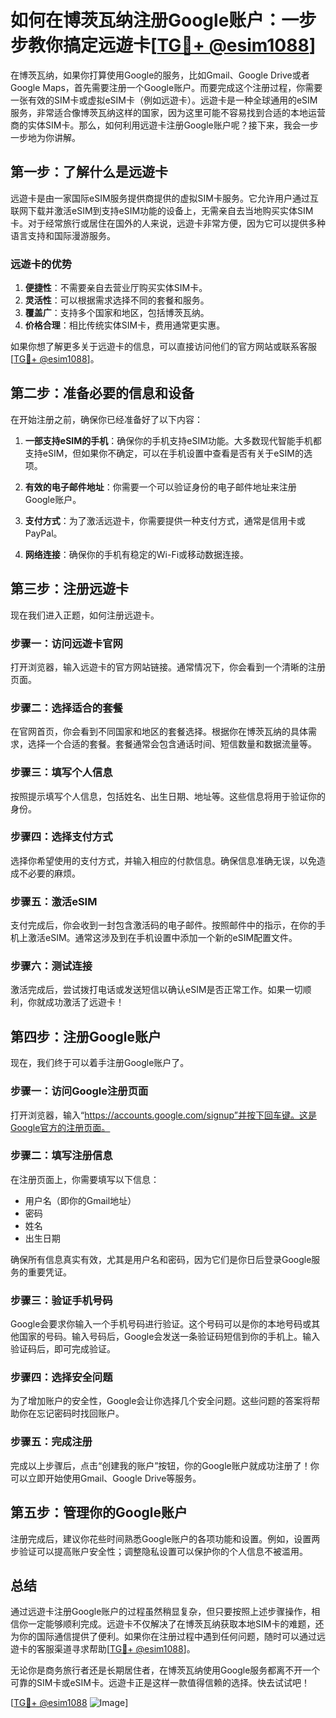 # 如何在博茨瓦纳注册Google账户：一步步教你搞定远遊卡[[TG💪+ @esim1088](https://t.me/s/esim1088)]

在博茨瓦纳，如果你打算使用Google的服务，比如Gmail、Google Drive或者Google Maps，首先需要注册一个Google账户。而要完成这个注册过程，你需要一张有效的SIM卡或虚拟eSIM卡（例如远遊卡）。远遊卡是一种全球通用的eSIM服务，非常适合像博茨瓦纳这样的国家，因为这里可能不容易找到合适的本地运营商的实体SIM卡。那么，如何利用远遊卡注册Google账户呢？接下来，我会一步一步地为你讲解。

## 第一步：了解什么是远遊卡

远遊卡是由一家国际eSIM服务提供商提供的虚拟SIM卡服务。它允许用户通过互联网下载并激活eSIM到支持eSIM功能的设备上，无需亲自去当地购买实体SIM卡。对于经常旅行或居住在国外的人来说，远遊卡非常方便，因为它可以提供多种语言支持和国际漫游服务。

### **远遊卡的优势**
1. **便捷性**：不需要亲自去营业厅购买实体SIM卡。
2. **灵活性**：可以根据需求选择不同的套餐和服务。
3. **覆盖广**：支持多个国家和地区，包括博茨瓦纳。
4. **价格合理**：相比传统实体SIM卡，费用通常更实惠。

如果你想了解更多关于远遊卡的信息，可以直接访问他们的官方网站或联系客服[[TG💪+ @esim1088](https://t.me/s/esim1088)]。

## 第二步：准备必要的信息和设备

在开始注册之前，确保你已经准备好了以下内容：

1. **一部支持eSIM的手机**：确保你的手机支持eSIM功能。大多数现代智能手机都支持eSIM，但如果你不确定，可以在手机设置中查看是否有关于eSIM的选项。
   
2. **有效的电子邮件地址**：你需要一个可以验证身份的电子邮件地址来注册Google账户。

3. **支付方式**：为了激活远遊卡，你需要提供一种支付方式，通常是信用卡或PayPal。

4. **网络连接**：确保你的手机有稳定的Wi-Fi或移动数据连接。

## 第三步：注册远遊卡

现在我们进入正题，如何注册远遊卡。

### **步骤一：访问远遊卡官网**
打开浏览器，输入远遊卡的官方网站链接。通常情况下，你会看到一个清晰的注册页面。

### **步骤二：选择适合的套餐**
在官网首页，你会看到不同国家和地区的套餐选择。根据你在博茨瓦纳的具体需求，选择一个合适的套餐。套餐通常会包含通话时间、短信数量和数据流量等。

### **步骤三：填写个人信息**
按照提示填写个人信息，包括姓名、出生日期、地址等。这些信息将用于验证你的身份。

### **步骤四：选择支付方式**
选择你希望使用的支付方式，并输入相应的付款信息。确保信息准确无误，以免造成不必要的麻烦。

### **步骤五：激活eSIM**
支付完成后，你会收到一封包含激活码的电子邮件。按照邮件中的指示，在你的手机上激活eSIM。通常这涉及到在手机设置中添加一个新的eSIM配置文件。

### **步骤六：测试连接**
激活完成后，尝试拨打电话或发送短信以确认eSIM是否正常工作。如果一切顺利，你就成功激活了远遊卡！

## 第四步：注册Google账户

现在，我们终于可以着手注册Google账户了。

### **步骤一：访问Google注册页面**
打开浏览器，输入“https://accounts.google.com/signup”并按下回车键。这是Google官方的注册页面。

### **步骤二：填写注册信息**
在注册页面上，你需要填写以下信息：
- 用户名（即你的Gmail地址）
- 密码
- 姓名
- 出生日期

确保所有信息真实有效，尤其是用户名和密码，因为它们是你日后登录Google服务的重要凭证。

### **步骤三：验证手机号码**
Google会要求你输入一个手机号码进行验证。这个号码可以是你的本地号码或其他国家的号码。输入号码后，Google会发送一条验证码短信到你的手机上。输入验证码后，即可完成验证。

### **步骤四：选择安全问题**
为了增加账户的安全性，Google会让你选择几个安全问题。这些问题的答案将帮助你在忘记密码时找回账户。

### **步骤五：完成注册**
完成以上步骤后，点击“创建我的账户”按钮，你的Google账户就成功注册了！你可以立即开始使用Gmail、Google Drive等服务。

## 第五步：管理你的Google账户

注册完成后，建议你花些时间熟悉Google账户的各项功能和设置。例如，设置两步验证可以提高账户安全性；调整隐私设置可以保护你的个人信息不被滥用。

## 总结

通过远遊卡注册Google账户的过程虽然稍显复杂，但只要按照上述步骤操作，相信你一定能够顺利完成。远遊卡不仅解决了在博茨瓦纳获取本地SIM卡的难题，还为你的国际通信提供了便利。如果你在注册过程中遇到任何问题，随时可以通过远遊卡的客服渠道寻求帮助[[TG💪+ @esim1088](https://t.me/s/esim1088)]。

无论你是商务旅行者还是长期居住者，在博茨瓦纳使用Google服务都离不开一个可靠的SIM卡或eSIM卡。远遊卡正是这样一款值得信赖的选择。快去试试吧！

[[TG💪+ @esim1088](https://t.me/s/esim1088) ![Image](https://i.postimg.cc/4NQfJmqS/Snipaste-2025-05-13-00-14-12.png)]